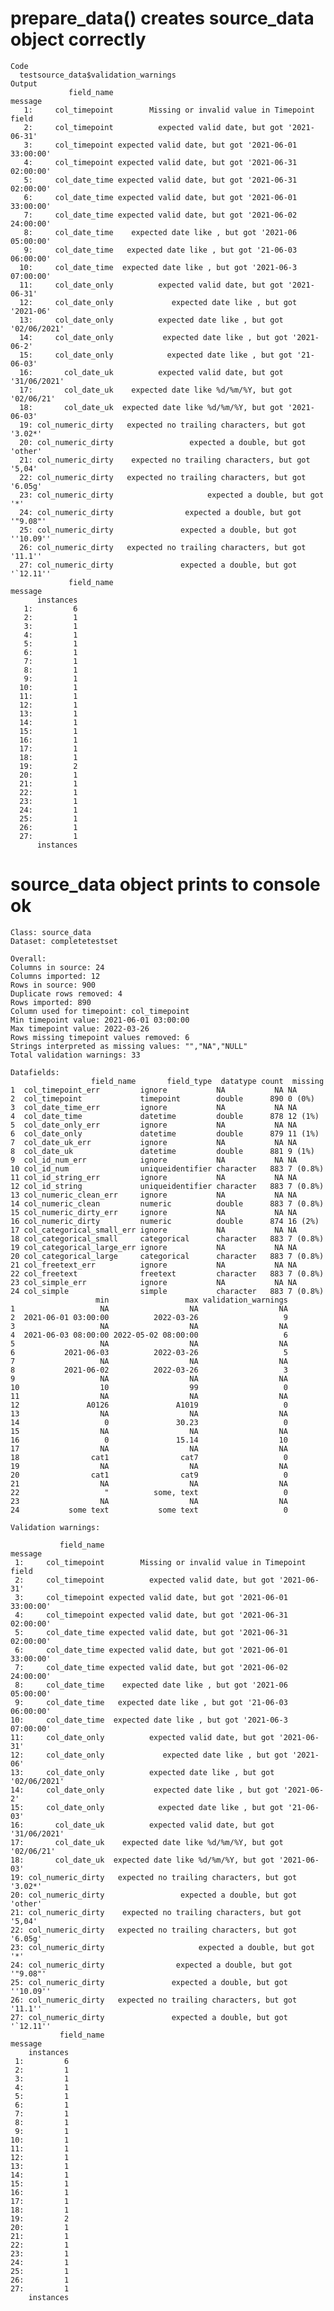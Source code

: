 # prepare_data() creates source_data object correctly

    Code
      testsource_data$validation_warnings
    Output
                 field_name                                            message
       1:     col_timepoint        Missing or invalid value in Timepoint field
       2:     col_timepoint          expected valid date, but got '2021-06-31'
       3:     col_timepoint expected valid date, but got '2021-06-01 33:00:00'
       4:     col_timepoint expected valid date, but got '2021-06-31 02:00:00'
       5:     col_date_time expected valid date, but got '2021-06-31 02:00:00'
       6:     col_date_time expected valid date, but got '2021-06-01 33:00:00'
       7:     col_date_time expected valid date, but got '2021-06-02 24:00:00'
       8:     col_date_time    expected date like , but got '2021-06 05:00:00'
       9:     col_date_time   expected date like , but got '21-06-03 06:00:00'
      10:     col_date_time  expected date like , but got '2021-06-3 07:00:00'
      11:     col_date_only          expected valid date, but got '2021-06-31'
      12:     col_date_only             expected date like , but got '2021-06'
      13:     col_date_only          expected date like , but got '02/06/2021'
      14:     col_date_only           expected date like , but got '2021-06-2'
      15:     col_date_only            expected date like , but got '21-06-03'
      16:       col_date_uk          expected valid date, but got '31/06/2021'
      17:       col_date_uk    expected date like %d/%m/%Y, but got '02/06/21'
      18:       col_date_uk  expected date like %d/%m/%Y, but got '2021-06-03'
      19: col_numeric_dirty   expected no trailing characters, but got '3.02*'
      20: col_numeric_dirty                 expected a double, but got 'other'
      21: col_numeric_dirty    expected no trailing characters, but got '5,04'
      22: col_numeric_dirty   expected no trailing characters, but got '6.05g'
      23: col_numeric_dirty                     expected a double, but got '*'
      24: col_numeric_dirty                expected a double, but got '"9.08"'
      25: col_numeric_dirty               expected a double, but got ''10.09''
      26: col_numeric_dirty   expected no trailing characters, but got '11.1''
      27: col_numeric_dirty               expected a double, but got '`12.11''
                 field_name                                            message
          instances
       1:         6
       2:         1
       3:         1
       4:         1
       5:         1
       6:         1
       7:         1
       8:         1
       9:         1
      10:         1
      11:         1
      12:         1
      13:         1
      14:         1
      15:         1
      16:         1
      17:         1
      18:         1
      19:         2
      20:         1
      21:         1
      22:         1
      23:         1
      24:         1
      25:         1
      26:         1
      27:         1
          instances

# source_data object prints to console ok

    Class: source_data
    Dataset: completetestset 
    
    Overall:
    Columns in source: 24 
    Columns imported: 12 
    Rows in source: 900 
    Duplicate rows removed: 4 
    Rows imported: 890 
    Column used for timepoint: col_timepoint 
    Min timepoint value: 2021-06-01 03:00:00 
    Max timepoint value: 2022-03-26 
    Rows missing timepoint values removed: 6 
    Strings interpreted as missing values: "","NA","NULL" 
    Total validation warnings: 33 
    
    Datafields:
                      field_name       field_type  datatype count  missing
    1  col_timepoint_err         ignore           NA           NA NA      
    2  col_timepoint             timepoint        double      890 0 (0%)  
    3  col_date_time_err         ignore           NA           NA NA      
    4  col_date_time             datetime         double      878 12 (1%) 
    5  col_date_only_err         ignore           NA           NA NA      
    6  col_date_only             datetime         double      879 11 (1%) 
    7  col_date_uk_err           ignore           NA           NA NA      
    8  col_date_uk               datetime         double      881 9 (1%)  
    9  col_id_num_err            ignore           NA           NA NA      
    10 col_id_num                uniqueidentifier character   883 7 (0.8%)
    11 col_id_string_err         ignore           NA           NA NA      
    12 col_id_string             uniqueidentifier character   883 7 (0.8%)
    13 col_numeric_clean_err     ignore           NA           NA NA      
    14 col_numeric_clean         numeric          double      883 7 (0.8%)
    15 col_numeric_dirty_err     ignore           NA           NA NA      
    16 col_numeric_dirty         numeric          double      874 16 (2%) 
    17 col_categorical_small_err ignore           NA           NA NA      
    18 col_categorical_small     categorical      character   883 7 (0.8%)
    19 col_categorical_large_err ignore           NA           NA NA      
    20 col_categorical_large     categorical      character   883 7 (0.8%)
    21 col_freetext_err          ignore           NA           NA NA      
    22 col_freetext              freetext         character   883 7 (0.8%)
    23 col_simple_err            ignore           NA           NA NA      
    24 col_simple                simple           character   883 7 (0.8%)
                       min                 max validation_warnings
    1                   NA                  NA                  NA
    2  2021-06-01 03:00:00          2022-03-26                   9
    3                   NA                  NA                  NA
    4  2021-06-03 08:00:00 2022-05-02 08:00:00                   6
    5                   NA                  NA                  NA
    6           2021-06-03          2022-03-26                   5
    7                   NA                  NA                  NA
    8           2021-06-02          2022-03-26                   3
    9                   NA                  NA                  NA
    10                  10                  99                   0
    11                  NA                  NA                  NA
    12               A0126               A1019                   0
    13                  NA                  NA                  NA
    14                   0               30.23                   0
    15                  NA                  NA                  NA
    16                   0               15.14                  10
    17                  NA                  NA                  NA
    18                cat1                cat7                   0
    19                  NA                  NA                  NA
    20                cat1                cat9                   0
    21                  NA                  NA                  NA
    22                   "          some, text                   0
    23                  NA                  NA                  NA
    24           some text           some text                   0
    
    Validation warnings:
    
               field_name                                            message
     1:     col_timepoint        Missing or invalid value in Timepoint field
     2:     col_timepoint          expected valid date, but got '2021-06-31'
     3:     col_timepoint expected valid date, but got '2021-06-01 33:00:00'
     4:     col_timepoint expected valid date, but got '2021-06-31 02:00:00'
     5:     col_date_time expected valid date, but got '2021-06-31 02:00:00'
     6:     col_date_time expected valid date, but got '2021-06-01 33:00:00'
     7:     col_date_time expected valid date, but got '2021-06-02 24:00:00'
     8:     col_date_time    expected date like , but got '2021-06 05:00:00'
     9:     col_date_time   expected date like , but got '21-06-03 06:00:00'
    10:     col_date_time  expected date like , but got '2021-06-3 07:00:00'
    11:     col_date_only          expected valid date, but got '2021-06-31'
    12:     col_date_only             expected date like , but got '2021-06'
    13:     col_date_only          expected date like , but got '02/06/2021'
    14:     col_date_only           expected date like , but got '2021-06-2'
    15:     col_date_only            expected date like , but got '21-06-03'
    16:       col_date_uk          expected valid date, but got '31/06/2021'
    17:       col_date_uk    expected date like %d/%m/%Y, but got '02/06/21'
    18:       col_date_uk  expected date like %d/%m/%Y, but got '2021-06-03'
    19: col_numeric_dirty   expected no trailing characters, but got '3.02*'
    20: col_numeric_dirty                 expected a double, but got 'other'
    21: col_numeric_dirty    expected no trailing characters, but got '5,04'
    22: col_numeric_dirty   expected no trailing characters, but got '6.05g'
    23: col_numeric_dirty                     expected a double, but got '*'
    24: col_numeric_dirty                expected a double, but got '"9.08"'
    25: col_numeric_dirty               expected a double, but got ''10.09''
    26: col_numeric_dirty   expected no trailing characters, but got '11.1''
    27: col_numeric_dirty               expected a double, but got '`12.11''
               field_name                                            message
        instances
     1:         6
     2:         1
     3:         1
     4:         1
     5:         1
     6:         1
     7:         1
     8:         1
     9:         1
    10:         1
    11:         1
    12:         1
    13:         1
    14:         1
    15:         1
    16:         1
    17:         1
    18:         1
    19:         2
    20:         1
    21:         1
    22:         1
    23:         1
    24:         1
    25:         1
    26:         1
    27:         1
        instances

